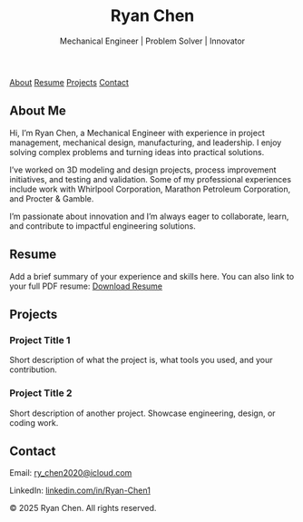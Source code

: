 <!DOCTYPE html>
<html lang="en">
<head>
  <meta charset="UTF-8" />
  <meta name="viewport" content="width=device-width, initial-scale=1.0" />
 
</head>
<body>
  <header>
    <h1>Ryan Chen</h1>
    <p>Mechanical Engineer | Problem Solver | Innovator</p>
  </header>

  <nav>
    <a href="#about">About</a>
    <a href="#resume">Resume</a>
    <a href="#projects">Projects</a>
    <a href="#contact">Contact</a>
  </nav>

  <section id="about">
  <h2>About Me</h2>
  <p>
    Hi, I’m Ryan Chen, a Mechanical Engineer
    with experience in project management, mechanical design, manufacturing, and leadership.
    I enjoy solving complex problems and turning ideas into practical solutions.
  </p>
  <p>
    I’ve worked on 3D modeling and design projects, process improvement initiatives, and testing and validation.
    Some of my professional experiences include work with Whirlpool Corporation, Marathon Petroleum Corporation, and Procter & Gamble.
  </p>
  <p>
    I’m passionate about innovation 
    and I’m always eager to collaborate, learn, and contribute to impactful engineering solutions.
  </p>
</section>

  <section id="resume">
    <h2>Resume</h2>
    <p>
      Add a brief summary of your experience and skills here. You can also link
      to your full PDF resume:
      <a href="resume.pdf" target="_blank">Download Resume</a>
    </p>
  </section>

  <section id="projects">
    <h2>Projects</h2>
    <div class="project">
      <h3>Project Title 1</h3>
      <p>Short description of what the project is, what tools you used, and your contribution.</p>
    </div>
    <div class="project">
      <h3>Project Title 2</h3>
      <p>Short description of another project. Showcase engineering, design, or coding work.</p>
    </div>
  </section>

  <section id="contact">
    <h2>Contact</h2>
    <p>Email: <a href="mailto:ry_chen2020@icloud.com">ry_chen2020@icloud.com</a></p>
    <p>LinkedIn: <a href="https://linkedin.com/in/Ryan-Chen1" target="_blank">linkedin.com/in/Ryan-Chen1</a></p>
  
  </section>

  <footer>
    <p>&copy; 2025 Ryan Chen. All rights reserved.</p>
  </footer>
</body>
</html>
